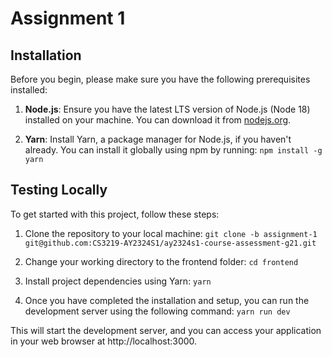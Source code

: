 # Assignment 1

## Installation

Before you begin, please make sure you have the following prerequisites installed:

1. **Node.js**: Ensure you have the latest LTS version of Node.js (Node 18) installed on your machine. You can download it from [nodejs.org](https://nodejs.org/).

2. **Yarn**: Install Yarn, a package manager for Node.js, if you haven't already. You can install it globally using npm by running:
   `npm install -g yarn`

## Testing Locally

To get started with this project, follow these steps:

1. Clone the repository to your local machine:
   `git clone -b assignment-1 git@github.com:CS3219-AY2324S1/ay2324s1-course-assessment-g21.git`

2. Change your working directory to the frontend folder:
   `cd frontend`

3. Install project dependencies using Yarn:
   `yarn`

4. Once you have completed the installation and setup, you can run the development server using the following command:
   `yarn run dev`

This will start the development server, and you can access your application in your web browser at http://localhost:3000.
